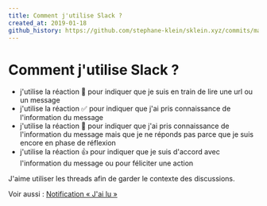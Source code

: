 ```yaml
---
title: Comment j'utilise Slack ?
created_at: 2019-01-18
github_history: https://github.com/stephane-klein/sklein.xyz/commits/main/contents/fr/garden/007-comment-j-utilise-slack.md
---
```


# Comment j'utilise Slack ?

- j'utilise la réaction 👀 pour indiquer que je suis en train de lire une url ou un message
- j'utilise la réaction ✅ pour indiquer que j'ai pris connaissance de l'information du message
- j'utilise la réaction 🤔 pour indiquer que j'ai pris connaissance de l'information du message mais que je ne réponds pas parce que je suis encore en phase de réflexion
- j'utilise la réaction 👍 pour indiquer que je suis d'accord avec l'information du message ou pour féliciter une action

J'aime utiliser les threads afin de garder le contexte des discussions.

Voir aussi : [Notification « J'ai lu »](../028-notificaton-acknowledge/)
